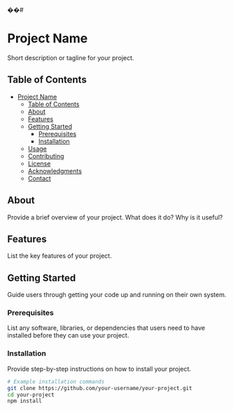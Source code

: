 ��#
# Project Name

Short description or tagline for your project.

## Table of Contents

- [Project Name](#project-name)
  - [Table of Contents](#table-of-contents)
  - [About](#about)
  - [Features](#features)
  - [Getting Started](#getting-started)
    - [Prerequisites](#prerequisites)
    - [Installation](#installation)
  - [Usage](#usage)
  - [Contributing](#contributing)
  - [License](#license)
  - [Acknowledgments](#acknowledgments)
  - [Contact](#contact)

## About

Provide a brief overview of your project. What does it do? Why is it useful?

## Features

List the key features of your project.

## Getting Started

Guide users through getting your code up and running on their own system. 

### Prerequisites

List any software, libraries, or dependencies that users need to have installed before they can use your project.

### Installation

Provide step-by-step instructions on how to install your project.

```bash
# Example installation commands
git clone https://github.com/your-username/your-project.git
cd your-project
npm install

 
 
